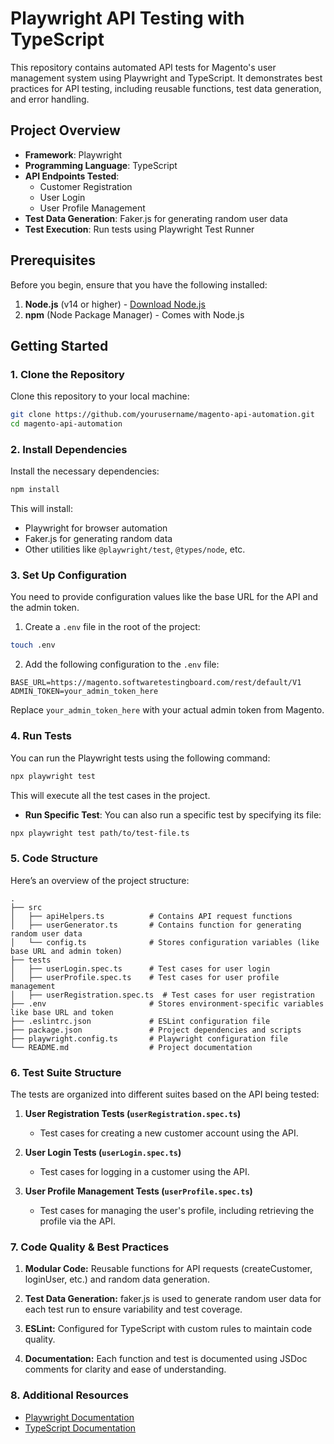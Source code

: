 # Playwright API Testing with TypeScript

This repository contains automated API tests for Magento's user management system using Playwright and TypeScript. It demonstrates best practices for API testing, including reusable functions, test data generation, and error handling.

## Project Overview

- **Framework**: Playwright
- **Programming Language**: TypeScript
- **API Endpoints Tested**: 
    - Customer Registration
    - User Login
    - User Profile Management
- **Test Data Generation**: Faker.js for generating random user data
- **Test Execution**: Run tests using Playwright Test Runner

## Prerequisites

Before you begin, ensure that you have the following installed:

1. **Node.js** (v14 or higher) - [Download Node.js](https://nodejs.org/)
2. **npm** (Node Package Manager) - Comes with Node.js

## Getting Started

### 1. Clone the Repository

Clone this repository to your local machine:

```bash
git clone https://github.com/yourusername/magento-api-automation.git
cd magento-api-automation
```

### 2. Install Dependencies

Install the necessary dependencies:

```bash
npm install
```

This will install:
- Playwright for browser automation
- Faker.js for generating random data
- Other utilities like `@playwright/test`, `@types/node`, etc.

### 3. Set Up Configuration

You need to provide configuration values like the base URL for the API and the admin token.

1. Create a `.env` file in the root of the project:

```bash
touch .env
```

2. Add the following configuration to the `.env` file:

```
BASE_URL=https://magento.softwaretestingboard.com/rest/default/V1
ADMIN_TOKEN=your_admin_token_here
```

Replace `your_admin_token_here` with your actual admin token from Magento.

### 4. Run Tests

You can run the Playwright tests using the following command:

```bash
npx playwright test
```

This will execute all the test cases in the project.

- **Run Specific Test**: You can also run a specific test by specifying its file:

```bash
npx playwright test path/to/test-file.ts
```

### 5. Code Structure

Here’s an overview of the project structure:

```
.
├── src
│   ├── apiHelpers.ts          # Contains API request functions
│   ├── userGenerator.ts       # Contains function for generating random user data
│   └── config.ts              # Stores configuration variables (like base URL and admin token)
├── tests
│   ├── userLogin.spec.ts      # Test cases for user login
│   ├── userProfile.spec.ts    # Test cases for user profile management
│   ├── userRegistration.spec.ts  # Test cases for user registration
├── .env                       # Stores environment-specific variables like base URL and token
├── .eslintrc.json             # ESLint configuration file
├── package.json               # Project dependencies and scripts
├── playwright.config.ts       # Playwright configuration file
└── README.md                  # Project documentation
```

### 6. Test Suite Structure

The tests are organized into different suites based on the API being tested:

1. **User Registration Tests (`userRegistration.spec.ts`)**
   - Test cases for creating a new customer account using the API.

2. **User Login Tests (`userLogin.spec.ts`)**
   - Test cases for logging in a customer using the API.

3. **User Profile Management Tests (`userProfile.spec.ts`)**
   - Test cases for managing the user's profile, including retrieving the profile via the API.

### 7. Code Quality & Best Practices
1. **Modular Code:** Reusable functions for API requests (createCustomer, loginUser, etc.) and random data generation.

2. **Test Data Generation:** faker.js is used to generate random user data for each test run to ensure variability and test coverage.

3. **ESLint:** Configured for TypeScript with custom rules to maintain code quality.

4. **Documentation:** Each function and test is documented using JSDoc comments for clarity and ease of understanding.

### 8. Additional Resources

- [Playwright Documentation](https://playwright.dev/)
- [TypeScript Documentation](https://www.typescriptlang.org/docs/)